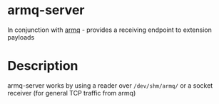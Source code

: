 armq-server
===

In conjunction with [armq](https://github.com/enckse/armq) - provides a receiving endpoint to extension payloads

# Description

armq-server works by using a reader over `/dev/shm/armq/` or a socket receiver (for general TCP traffic from armq)
